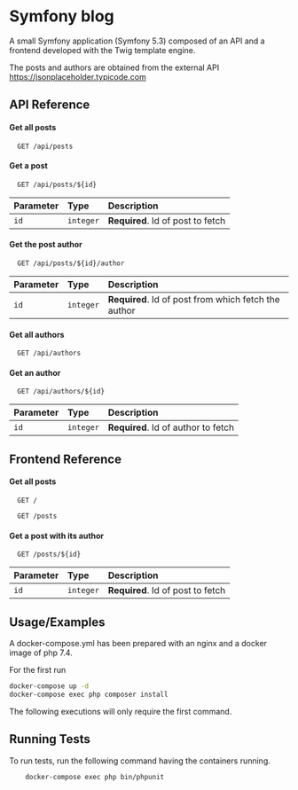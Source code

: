 
# Symfony blog

A small Symfony application (Symfony 5.3) composed of an API and a frontend developed with the Twig template engine.

The posts and authors are obtained from the external API https://jsonplaceholder.typicode.com


## API Reference

#### Get all posts

```http
  GET /api/posts
```

#### Get a post

```http
  GET /api/posts/${id}
```

| Parameter | Type     | Description                       |
| :-------- | :------- | :-------------------------------- |
| `id`      | `integer` | **Required**. Id of post to fetch |

#### Get the post author

```http
  GET /api/posts/${id}/author
```

| Parameter | Type     | Description                       |
| :-------- | :------- | :-------------------------------- |
| `id`      | `integer` | **Required**. Id of post from which fetch the author |

#### Get all authors

```http
  GET /api/authors
```

#### Get an author

```http
  GET /api/authors/${id}
```

| Parameter | Type     | Description                       |
| :-------- | :------- | :-------------------------------- |
| `id`      | `integer` | **Required**. Id of author to fetch |


## Frontend Reference

#### Get all posts

```http
  GET /
```

```http
  GET /posts
```

#### Get a post with its author

```http
  GET /posts/${id}
```

| Parameter | Type     | Description                       |
| :-------- | :------- | :-------------------------------- |
| `id`      | `integer` | **Required**. Id of post to fetch |



## Usage/Examples

A docker-compose.yml has been prepared with an nginx and a docker image of php 7.4.

For the first run

```bash
docker-compose up -d
docker-compose exec php composer install
```

The following executions will only require the first command.
## Running Tests

To run tests, run the following command having the containers running.

```bash
    docker-compose exec php bin/phpunit
```

